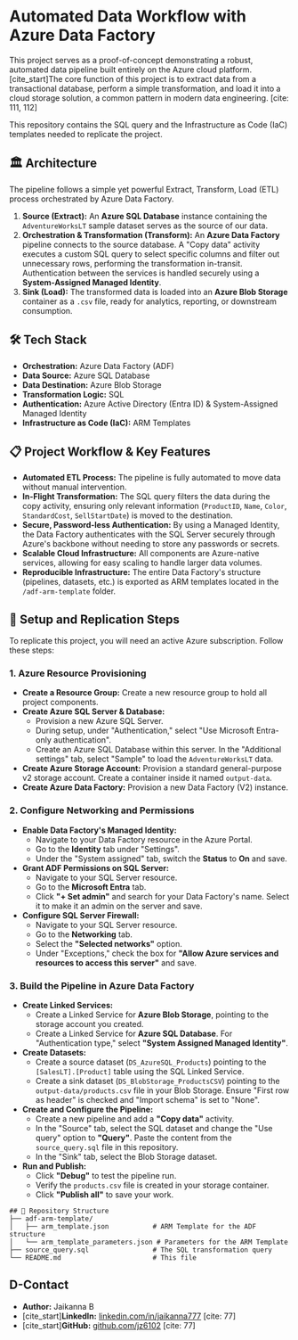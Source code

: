 # Automated Data Workflow with Azure Data Factory

This project serves as a proof-of-concept demonstrating a robust, automated data pipeline built entirely on the Azure cloud platform. [cite_start]The core function of this project is to extract data from a transactional database, perform a simple transformation, and load it into a cloud storage solution, a common pattern in modern data engineering. [cite: 111, 112]

This repository contains the SQL query and the Infrastructure as Code (IaC) templates needed to replicate the project.

## 🏛️ Architecture

The pipeline follows a simple yet powerful Extract, Transform, Load (ETL) process orchestrated by Azure Data Factory.


1.  **Source (Extract):** An **Azure SQL Database** instance containing the `AdventureWorksLT` sample dataset serves as the source of our data.
2.  **Orchestration & Transformation (Transform):** An **Azure Data Factory** pipeline connects to the source database. A "Copy data" activity executes a custom SQL query to select specific columns and filter out unnecessary rows, performing the transformation in-transit. Authentication between the services is handled securely using a **System-Assigned Managed Identity**.
3.  **Sink (Load):** The transformed data is loaded into an **Azure Blob Storage** container as a `.csv` file, ready for analytics, reporting, or downstream consumption.

## 🛠️ Tech Stack

-   **Orchestration:** Azure Data Factory (ADF)
-   **Data Source:** Azure SQL Database
-   **Data Destination:** Azure Blob Storage
-   **Transformation Logic:** SQL
-   **Authentication:** Azure Active Directory (Entra ID) & System-Assigned Managed Identity
-   **Infrastructure as Code (IaC):** ARM Templates

## 📋 Project Workflow & Key Features

-   **Automated ETL Process:** The pipeline is fully automated to move data without manual intervention.
-   **In-Flight Transformation:** The SQL query filters the data during the copy activity, ensuring only relevant information (`ProductID`, `Name`, `Color`, `StandardCost`, `SellStartDate`) is moved to the destination.
-   **Secure, Password-less Authentication:** By using a Managed Identity, the Data Factory authenticates with the SQL Server securely through Azure's backbone without needing to store any passwords or secrets.
-   **Scalable Cloud Infrastructure:** All components are Azure-native services, allowing for easy scaling to handle larger data volumes.
-   **Reproducible Infrastructure:** The entire Data Factory's structure (pipelines, datasets, etc.) is exported as ARM templates located in the `/adf-arm-template` folder.

## 🚀 Setup and Replication Steps

To replicate this project, you will need an active Azure subscription. Follow these steps:

### 1. Azure Resource Provisioning
-   **Create a Resource Group:** Create a new resource group to hold all project components.
-   **Create Azure SQL Server & Database:**
    -   Provision a new Azure SQL Server.
    -   During setup, under "Authentication," select "Use Microsoft Entra-only authentication".
    -   Create an Azure SQL Database within this server. In the "Additional settings" tab, select "Sample" to load the `AdventureWorksLT` data.
-   **Create Azure Storage Account:** Provision a standard general-purpose v2 storage account. Create a container inside it named `output-data`.
-   **Create Azure Data Factory:** Provision a new Data Factory (V2) instance.

### 2. Configure Networking and Permissions
-   **Enable Data Factory's Managed Identity:**
    -   Navigate to your Data Factory resource in the Azure Portal.
    -   Go to the **Identity** tab under "Settings".
    -   Under the "System assigned" tab, switch the **Status** to **On** and save.
-   **Grant ADF Permissions on SQL Server:**
    -   Navigate to your SQL Server resource.
    -   Go to the **Microsoft Entra** tab.
    -   Click **"+ Set admin"** and search for your Data Factory's name. Select it to make it an admin on the server and save.
-   **Configure SQL Server Firewall:**
    -   Navigate to your SQL Server resource.
    -   Go to the **Networking** tab.
    -   Select the **"Selected networks"** option.
    -   Under "Exceptions," check the box for **"Allow Azure services and resources to access this server"** and save.

### 3. Build the Pipeline in Azure Data Factory
-   **Create Linked Services:**
    -   Create a Linked Service for **Azure Blob Storage**, pointing to the storage account you created.
    -   Create a Linked Service for **Azure SQL Database**. For "Authentication type," select **"System Assigned Managed Identity"**.
-   **Create Datasets:**
    -   Create a source dataset (`DS_AzureSQL_Products`) pointing to the `[SalesLT].[Product]` table using the SQL Linked Service.
    -   Create a sink dataset (`DS_BlobStorage_ProductsCSV`) pointing to the `output-data/products.csv` file in your Blob Storage. Ensure "First row as header" is checked and "Import schema" is set to "None".
-   **Create and Configure the Pipeline:**
    -   Create a new pipeline and add a **"Copy data"** activity.
    -   In the "Source" tab, select the SQL dataset and change the "Use query" option to **"Query"**. Paste the content from the `source_query.sql` file in this repository.
    -   In the "Sink" tab, select the Blob Storage dataset.
-   **Run and Publish:**
    -   Click **"Debug"** to test the pipeline run.
    -   Verify the `products.csv` file is created in your storage container.
    -   Click **"Publish all"** to save your work.
```text
## 📂 Repository Structure
├── adf-arm-template/
│   ├── arm_template.json           # ARM Template for the ADF structure
│   └── arm_template_parameters.json # Parameters for the ARM Template
├── source_query.sql                # The SQL transformation query
└── README.md                       # This file
```
##  D-Contact

-   **Author:** Jaikanna B
-   [cite_start]**LinkedIn:** [linkedin.com/in/jaikanna777](https://www.linkedin.com/in/jaikanna777) [cite: 77]
-   [cite_start]**GitHub:** [github.com/jz6102](https://github.com/jz6102) [cite: 77]

